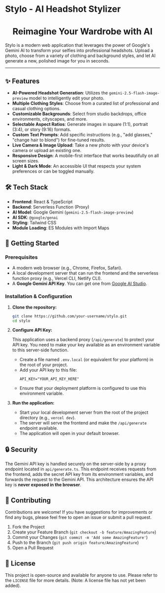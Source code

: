 # Stylo - AI Headshot Stylizer



<h1 align="center">Reimagine Your Wardrobe with AI</h1>

Stylo is a modern web application that leverages the power of Google's Gemini AI to transform your selfies into professional headshots. Upload a photo, choose from a variety of clothing and background styles, and let AI generate a new, polished image for you in seconds.

---

## ✨ Features

-   **AI-Powered Headshot Generation**: Utilizes the `gemini-2.5-flash-image-preview` model to intelligently edit your photo.
-   **Multiple Clothing Styles**: Choose from a curated list of professional and casual clothing options.
-   **Customizable Backgrounds**: Select from studio backdrops, office environments, cityscapes, and more.
-   **Selectable Aspect Ratios**: Generate images in square (1:1), portrait (3:4), or story (9:16) formats.
-   **Custom Text Prompts**: Add specific instructions (e.g., "add glasses," "change hair to blond") for fine-tuned results.
-   **Live Camera & Image Upload**: Take a new photo with your device's camera or upload an existing one.
-   **Responsive Design**: A mobile-first interface that works beautifully on all screen sizes.
-   **Light & Dark Mode**: An accessible UI that respects your system preferences or can be toggled manually.

## 🛠️ Tech Stack

-   **Frontend**: React & TypeScript
-   **Backend**: Serverless Function (Proxy)
-   **AI Model**: Google Gemini (`gemini-2.5-flash-image-preview`)
-   **AI SDK**: `@google/genai`
-   **Styling**: Tailwind CSS
-   **Module Loading**: ES Modules with Import Maps

## 🚀 Getting Started

### Prerequisites

-   A modern web browser (e.g., Chrome, Firefox, Safari).
-   A local development server that can run the frontend and the serverless function proxy (e.g., Vercel CLI, Netlify CLI).
-   A **Google Gemini API Key**. You can get one from [Google AI Studio](https://aistudio.google.com/app/apikey).

### Installation & Configuration

1.  **Clone the repository:**
    ```bash
    git clone https://github.com/your-username/stylo.git
    cd stylo
    ```

2.  **Configure API Key:**

    This application uses a backend proxy (`/api/generate`) to protect your API key. You need to make your key available as an environment variable to this server-side function.

    -   Create a file named `.env.local` (or equivalent for your platform) in the root of your project.
    -   Add your API key to this file:
        ```
        API_KEY="YOUR_API_KEY_HERE"
        ```
    -   Ensure that your deployment platform is configured to use this environment variable.

3.  **Run the application:**
    -   Start your local development server from the root of the project directory (e.g., `vercel dev`).
    -   The server will serve the frontend and make the `/api/generate` endpoint available.
    -   The application will open in your default browser.

## 🔒 Security

The Gemini API key is handled securely on the server-side by a proxy endpoint located in `api/generate.ts`. This endpoint receives requests from the frontend, adds the secret API key from its environment variables, and forwards the request to the Gemini API. This architecture ensures the API key is **never exposed in the browser**.

## 🤝 Contributing

Contributions are welcome! If you have suggestions for improvements or find any bugs, please feel free to open an issue or submit a pull request.

1.  Fork the Project
2.  Create your Feature Branch (`git checkout -b feature/AmazingFeature`)
3.  Commit your Changes (`git commit -m 'Add some AmazingFeature'`)
4.  Push to the Branch (`git push origin feature/AmazingFeature`)
5.  Open a Pull Request

## 📄 License

This project is open-source and available for anyone to use. Please refer to the `LICENSE` file for more details. (Note: A license file has not yet been added).
